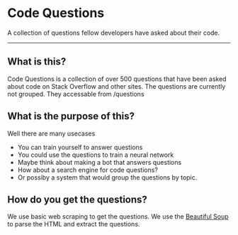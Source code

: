 # Code Questions
A collection of questions fellow developers have asked about their code.

---

## What is this?

Code Questions is a collection of over 500 questions that have been asked about code on Stack Overflow and other sites. The questions are currently not grouped. They accessable from /questions

## What is the purpose of this?

Well there are many usecases

* You can train yourself to answer questions
* You could use the questions to train a neural network
* Maybe think about making a bot that answers questions
* How about a search engine for code questions?
* Or possiby a system that would group the questions by topic.

## How do you get the questions?

We use basic web scraping to get the questions. We use the [Beautiful Soup](https://www.crummy.com/software/BeautifulSoup/bs4/doc/) to parse the HTML and extract the questions.
